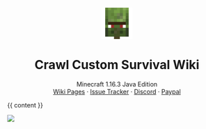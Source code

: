 <p align="center">
  <a href="https://wiki.crawl-survival.com/">
    <img src="https://github.com/danthemanzx/crawl-custom-survival/blob/main/media/server-icon.png?raw=true" alt="Crawl Custom Survival Wiki" width=72 height=72>
  </a>

  <h1 align="center">Crawl Custom Survival Wiki</h1>

  <p align="center">
    Minecraft 1.16.3 Java Edition
    <br>
    <a href="www.crawl-survival.com/wiki">Wiki Pages</a>
    ·
    <a href="wiki.crawl-survival.com">Issue Tracker</a>
     ·
    <a href="wiki.crawl-survival.com">Discord</a>
     ·
    <a href="Vote">Paypal</a>
  </p>
</p>

{{ content }}

![](http://status.mclive.eu/Crawl%20Custom%20Survival/play.crawl-survival.com/25565/banner.png)